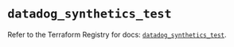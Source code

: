 # `datadog_synthetics_test`

Refer to the Terraform Registry for docs: [`datadog_synthetics_test`](https://registry.terraform.io/providers/datadog/datadog/3.77.0/docs/resources/synthetics_test).

